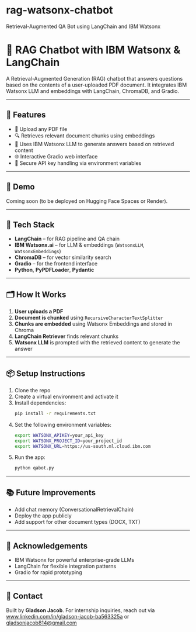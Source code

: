 # rag-watsonx-chatbot
Retrieval-Augmented QA Bot using LangChain and IBM Watsonx

# 🧠 RAG Chatbot with IBM Watsonx & LangChain

A Retrieval-Augmented Generation (RAG) chatbot that answers questions based on the contents of a user-uploaded PDF document. It integrates IBM Watsonx LLM and embeddings with LangChain, ChromaDB, and Gradio.

---

## 🔧 Features

- 📝 Upload any PDF file
- 🔍 Retrieves relevant document chunks using embeddings
- 💬 Uses IBM Watsonx LLM to generate answers based on retrieved content
- 🌐 Interactive Gradio web interface
- 🔐 Secure API key handling via environment variables

---

## 🚀 Demo

Coming soon (to be deployed on Hugging Face Spaces or Render).

---

## 🧰 Tech Stack

- **LangChain** – for RAG pipeline and QA chain
- **IBM Watsonx.ai** – for LLM & embeddings (`WatsonxLLM`, `WatsonxEmbeddings`)
- **ChromaDB** – for vector similarity search
- **Gradio** – for the frontend interface
- **Python**, **PyPDFLoader**, **Pydantic**

---

## 🗂️ How It Works

1. **User uploads a PDF**
2. **Document is chunked** using `RecursiveCharacterTextSplitter`
3. **Chunks are embedded** using Watsonx Embeddings and stored in Chroma
4. **LangChain Retriever** finds relevant chunks
5. **Watsonx LLM** is prompted with the retrieved content to generate the answer

---

## 📦 Setup Instructions

1. Clone the repo
2. Create a virtual environment and activate it
3. Install dependencies:
    ```bash
    pip install -r requirements.txt
    ```
4. Set the following environment variables:
    ```bash
    export WATSONX_APIKEY=your_api_key
    export WATSONX_PROJECT_ID=your_project_id
    export WATSONX_URL=https://us-south.ml.cloud.ibm.com
    ```
5. Run the app:
    ```bash
    python qabot.py
    ```

---

## 📚 Future Improvements

- Add chat memory (ConversationalRetrievalChain)
- Deploy the app publicly
- Add support for other document types (DOCX, TXT)

---

## 🤝 Acknowledgements

- IBM Watsonx for powerful enterprise-grade LLMs
- LangChain for flexible integration patterns
- Gradio for rapid prototyping

---

## 📧 Contact

Built by **Gladson Jacob**. For internship inquiries, reach out via www.linkedin.com/in/gladson-jacob-ba563325a or gladsonjacob814@gmail.com
